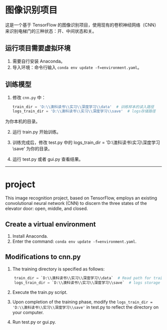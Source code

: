 # 图像识别项目

这是一个基于 TensorFlow 的图像识别项目，使用现有的卷积神经网络（CNN）来识别电梯门的三种状态：开、中间状态和关。

## 运行项目需要虚拟环境

1. 需要自行安装 Anaconda。
2. 导入环境：命令行输入 `conda env update -f=environment.yaml`。

## 训练模型

1. 修改 `cnn.py` 中：
   ```python
   train_dir = 'D:\\澳科读书\\实习\\深度学习\\data'  # 训练样本的读入路径
   logs_train_dir = 'D:\\澳科读书\\实习\\深度学习\\save'  # logs存储路径
   ```
  为你本机的目录。

2. 运行 train.py 开始训练。

3. 训练完成后，修改 test.py 中的 logs_train_dir = 'D:\\澳科读书\\实习\\深度学习\\save' 为你的目录。

4. 运行 test.py 或者 gui.py 查看结果。

-------------------------------   
# project
This image recognition project, based on TensorFlow, employs an existing convolutional neural network (CNN) to discern the three states of the elevator door: open, middle, and closed.

## Create a virtual environment
1. Install Anaconda.
2. Enter the command: `conda env update -f=environment.yaml`.
   
## Modifications to cnn.py 
1. The training directory is specified as follows:<br>
```python
    train_dir = `D:\\澳科读书\\实习\\深度学习\\data`  # Read path for training samples<br>
    logs_train_dir = `D:\\澳科读书\\实习\\深度学习\\save`  # logs storage path
```
2. Execute the train.py script.

3. Upon completion of the training phase, modify the `logs_train_dir = 'D:\\澳科读书\\实习\\深度学习\\save'` in test.py to reflect the directory on your computer.

4. Run test.py or gui.py.
